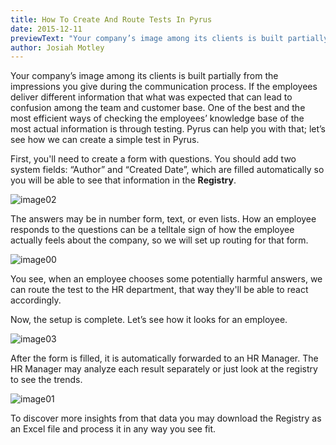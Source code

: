```yaml
---
title: How To Create And Route Tests In Pyrus
date: 2015-12-11
previewText: "Your company’s image among its clients is built partially from the impressions you give during the communication process. If the employees deliver different information that what was expected that can lead to confusion among the team and customer base. One of the best and the most efficient ways of checking the employees’ knowledge base of the most actual information is through testing. Pyrus can help you with that; let’s see how we can create a simple test in Pyrus."
author: Josiah Motley
---
```

Your company’s image among its clients is built partially from the impressions you give during the communication process. If the employees deliver different information that what was expected that can lead to confusion among the team and customer base. One of the best and the most efficient ways of checking the employees’ knowledge base of the most actual information is through testing. Pyrus can help you with that; let’s see how we can create a simple test in Pyrus.

First, you'll need to create a form with questions. You should add two system fields: “Author” and “Created Date”, which are filled automatically so you will be able to see that information in the **Registry**.

![image02](image02.webp)

The answers may be in number form, text, or even lists. How an employee responds to the questions can be a telltale sign of how the employee actually feels about the company, so we will set up routing for that form.

![image00](image00.webp)

You see, when an employee chooses some potentially harmful answers, we can route the test to the HR department, that way they'll be able to react accordingly.

Now, the setup is complete. Let’s see how it looks for an employee.

![image03](image03.webp)

After the form is filled, it is automatically forwarded to an HR Manager. The HR Manager may analyze each result separately or just look at the registry to see the trends.

![image01](image01.webp)

To discover more insights from that data you may download the Registry as an Excel file and process it in any way you see fit.